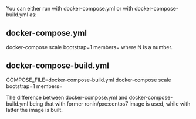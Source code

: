You can either run with docker-compose.yml or with docker-compose-build.yml as:

docker-compose.yml
---

docker-compose scale bootstrap=1 members=<N>     where N is a number.


docker-compose-build.yml
---
COMPOSE_FILE=docker-compose-build.yml docker-compose scale bootstrap=1 members=<N>


The difference between docker-compose.yml and docker-compose-build.yml being that with former ronin/pxc:centos7 image is used, while with latter the image is built.

